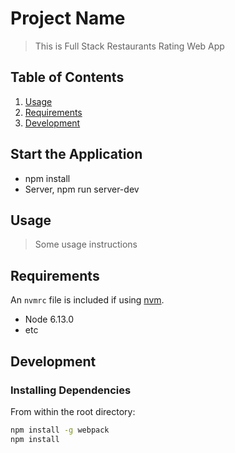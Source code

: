 # Project Name

> This is Full Stack Restaurants Rating Web App


## Table of Contents

1. [Usage](#Usage)
1. [Requirements](#requirements)
1. [Development](#development)

## Start the Application

- npm install
- Server, npm run server-dev

## Usage

> Some usage instructions

## Requirements

An `nvmrc` file is included if using [nvm](https://github.com/creationix/nvm).

- Node 6.13.0
- etc

## Development

### Installing Dependencies

From within the root directory:

```sh
npm install -g webpack
npm install
```

